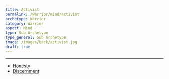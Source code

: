 ```yaml
---
title: Activist
permalink: /warrior/mind/activist
archetype: Warrior
category: Warrior
aspect: Mind
type: Sub Archetype
type_general: Sub Archetype
image: /images/back/activist.jpg
draft: true
---
```


---
- [Honesty](/warrior/mind/activist/honesty)
- [Discernment](/warrior/mind/activist/discernment)
